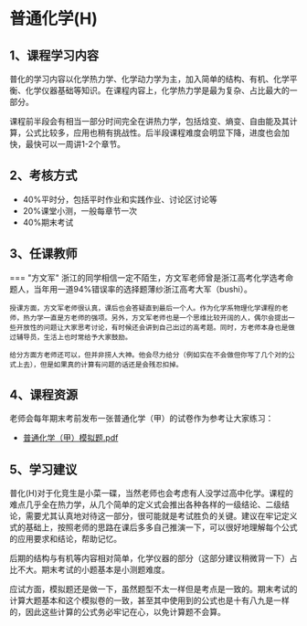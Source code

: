 # 普通化学(H)
## 1、课程学习内容
普化的学习内容以化学热力学、化学动力学为主，加入简单的结构、有机、化学平衡、化学仪器基础等知识。在课程内容上，化学热力学是最为复杂、占比最大的一部分。

课程前半段会有相当一部分时间完全在讲热力学，包括焓变、熵变、自由能及其计算，公式比较多，应用也稍有挑战性。后半段课程难度会明显下降，进度也会加快，最快可以一周讲1-2个章节。
## 2、考核方式
- 40%平时分，包括平时作业和实践作业、讨论区讨论等
- 20%课堂小测，一般每章节一次
- 40%期末考试
## 3、任课教师
=== "方文军"
    浙江的同学相信一定不陌生，方文军老师曾是浙江高考化学选考命题人，当年用一道94%错误率的选择题薄纱浙江高考大军（bushi）。

    授课方面，方文军老师很认真，课后也会答疑直到最后一个人。作为化学系物理化学课程的老师，热力学一直是方老师的强项。另外，方文军老师也是一个思维比较开阔的人，偶尔会提出一些开放性的问题让大家思考讨论，有时候还会讲到自己出过的高考题。同时，方老师本身也是做过辅导员，生活上也时常给予大家鼓励。

    给分方面方老师还可以，但并非捞人大神。他会尽力给分（例如实在不会做但你写了几个对的公式上去），但是如果真的计算有问题的话还是会残忍扣掉。
## 4、课程资源
老师会每年期末考前发布一张普通化学（甲）的试卷作为参考让大家练习：

- [普通化学（甲）模拟题.pdf](普通化学（甲）模拟题(1).pdf)
## 5、学习建议
普化(H)对于化竞生是小菜一碟，当然老师也会考虑有人没学过高中化学。课程的难点几乎全在热力学，从几个简单的定义式会推出各种各样的一级结论、二级结论，需要尤其认真地对待这一部分，很可能就是考试胜负的关键。建议在牢记定义式的基础上，按照老师的思路在课后多多自己推演一下，可以很好地理解每个公式的应用要求和结论，帮助记忆。

后期的结构与有机等内容相对简单，化学仪器的部分（这部分建议稍微背一下）占比不大。期末考试的小题基本是小测题难度。

应试方面，模拟题还是做一下，虽然题型不太一样但是考点是一致的。期末考试的计算大题基本和这个模拟卷的一致，甚至其中使用到的公式也是十有八九是一样的，因此这些计算的公式务必牢记在心，以免计算题不会算。


